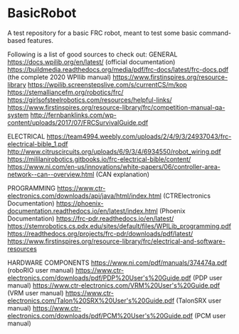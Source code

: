 # BasicRobot
A test repository for a basic FRC robot, meant to test some basic command-based features. 

Following is a list of good sources to check out:
GENERAL
https://docs.wpilib.org/en/latest/ (official documentation) 
https://buildmedia.readthedocs.org/media/pdf/frc-docs/latest/frc-docs.pdf (the complete 2020 WPIlib manual) 
https://www.firstinspires.org/resource-library
https://wpilib.screenstepslive.com/s/currentCS/m/kop
https://stemalliancefm.org/robotics/frc/
https://girlsofsteelrobotics.com/resources/helpful-links/
https://www.firstinspires.org/resource-library/frc/competition-manual-qa-system
http://fernbanklinks.com/wp-content/uploads/2017/07/FRCSurvivalGuide.pdf

ELECTRICAL
https://team4994.weebly.com/uploads/2/4/9/3/24937043/frc-electrical-bible_1.pdf
http://www.citruscircuits.org/uploads/6/9/3/4/6934550/robot_wiring.pdf
https://mililanirobotics.gitbooks.io/frc-electrical-bible/content/
https://www.ni.com/en-us/innovations/white-papers/06/controller-area-network--can--overview.html (CAN explanation) 

PROGRAMMING 
https://www.ctr-electronics.com/downloads/api/java/html/index.html (CTRElectronics Documentation) 
https://phoenix-documentation.readthedocs.io/en/latest/index.html (Phoenix Documentation) 
https://frc-pdr.readthedocs.io/en/latest/
https://stemrobotics.cs.pdx.edu/sites/default/files/WPILib_programming.pdf
https://readthedocs.org/projects/frc-pdr/downloads/pdf/latest/
https://www.firstinspires.org/resource-library/frc/electrical-and-software-resources

HARDWARE COMPONENTS
https://www.ni.com/pdf/manuals/374474a.pdf (roboRIO user manual) 
https://www.ctr-electronics.com/downloads/pdf/PDP%20User's%20Guide.pdf (PDP user manual) 
https://www.ctr-electronics.com/VRM%20User's%20Guide.pdf (VRM user manual) 
https://www.ctr-electronics.com/Talon%20SRX%20User's%20Guide.pdf (TalonSRX user manual) 
https://www.ctr-electronics.com/downloads/pdf/PCM%20User's%20Guide.pdf (PCM user manual) 
